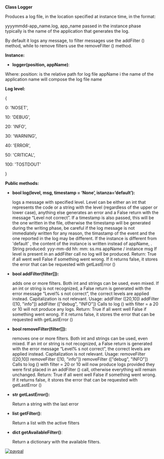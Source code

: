 ﻿**Class Logger**

Produces a log file, in the location specified at instance time, in the format:

yyyymmdd-app\_name.log, app\_name passed in the instance phase typically is the name of the application that generates the log.

By default it logs any message, to filter messages use the addFilter () method, while to remove filters use the removeFilter () method.

**Instance:**

- **logger(position, appName)**:
  
Where:
  position: is the relative path for log file
  appName i the name of the application name will compose the log file name


**Log level:**

{

  0: 'NOSET',

  10: 'DEBUG',

  20: 'INFO',

  30: 'WARNING',

  40: 'ERROR',

  50: 'CRITICAL',

  100: 'TOSTDOUT'

}

**Public methods:**

- **bool log(level, msg, timestamp = ‘None’, istanza=’default’):**

  logs a message with specified level. Level can be either an int that represents the code or a string with the level (regardless of the upper or lower case), anything else generates an error and a False return with the message “Level not correct”.
  If a timestamp is also passed, this will be the one written in the file, otherwise the timestamp will be generated during the writing phase, be careful if the log message is not immediately written for any reason, the timastamp of the event and the one reported in the log may be different.
  If the instance is different from 'default' , the content of the instance is written instead of appName, .
  String produced:
    yyy-mm-dd hh: mm: ss.ms appName / instance <level> msg
  If level is present in an addFilter call no log will be produced.
  Return:
    True if all went well 
    False if something went wrong. 
  If it returns false, it stores the error that can be requested with getLastError ()

- **bool addFilter(filter[]):**

  adds one or more filters. 
  Both int and strings can be used, even mixed. 
  If an int or string is not recognized, a False return is generated with the error message “Level% s not correct”, the correct levels are applied instead. 
  Capitalization is not relevant.
  Usage:
    addFilter ([20,10])
    addFilter ([10, "info"])
    addFilter (["debug", "INFO"])
  Calls to log () with filter = a 20 or 10 will not produce any logs.
  Return:
    True if all went well
    False if something went wrong.
  If it returns false, it stores the error that can be requested with getLastError ()

- **bool removeFilter(filter[]):**

  removes one or more filters. 
  Both int and strings can be used, even mixed. 
  If an int or string is not recognized, a False return is generated with the error message “Level% s not correct”, the correct levels are applied instead. 
  Capitalization is not relevant.
  Usage:
    removeFilter ([20,10])
    removeFilter ([10, "info"])
    removeFilter (["debug", "INFO"])
  Calls to log () with filter = 20 or 10 will now produce logs provided they were first placed 	in an addFilter () call, otherwise everything will remain unchanged.
  Return:
    True if all went well
    False if something went wrong.
  If it returns false, it stores the error that can be requested with getLastError ()

- **str getLastError():**
  
  Return a string with the last error

- **list getFilter()**:
  
  Return a list with the active filters

- **dict getAvailableFilter()**:
  
  Return a dictionary with the available filters.


[![paypal](https://www.paypalobjects.com/en_US/i/btn/btn_donateCC_LG.gif)](https://paypal.me/sartorigabriele?country.x=IT&locale.x=it_IT
)
